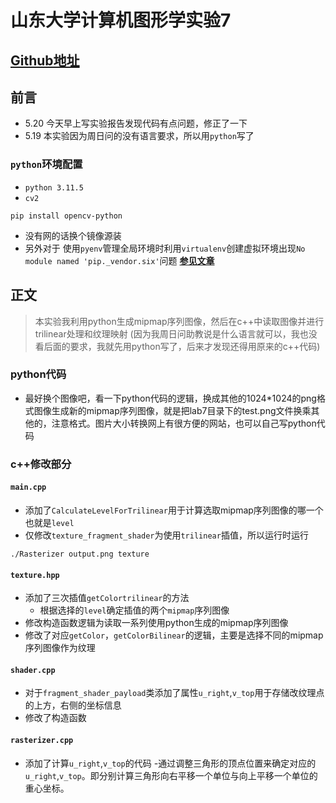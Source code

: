 # 山东大学计算机图形学实验7
## [Github地址](https://github.com/W1412X/sdu_jt_lab/tree/main/lab7)
## 前言  
- 5.20 今天早上写实验报告发现代码有点问题，修正了一下
- 5.19 本实验因为周日问的没有语言要求，所以用`python`写了  
### `python`环境配置
- `python 3.11.5`
- `cv2`
```shell
pip install opencv-python
```
- 没有网的话换个镜像源装  
- 另外对于  使用`pyenv`管理全局环境时利用`virtualenv`创建虚拟环境出现`No module named 'pip._vendor.six'`问题 [**参见文章**](https://blog.csdn.net/m0_73802120/article/details/139033981)
## 正文  
> 本实验我利用python生成mipmap序列图像，然后在c++中读取图像并进行trilinear处理和纹理映射 (因为我周日问助教说是什么语言就可以，我也没看后面的要求，我就先用python写了，后来才发现还得用原来的c++代码)  
### python代码  
- 最好换个图像吧，看一下python代码的逻辑，换成其他的1024*1024的png格式图像生成新的mipmap序列图像，就是把lab7目录下的test.png文件换乘其他的，注意格式。图片大小转换网上有很方便的网站，也可以自己写python代码  
### c++修改部分
#### `main.cpp`
  - 添加了`CalculateLevelForTrilinear`用于计算选取mipmap序列图像的哪一个也就是`level`  
  - 仅修改`texture_fragment_shader`为使用`trilinear`插值，所以运行时运行
  ```shell
  ./Rasterizer output.png texture
  ```  
#### `texture.hpp`
  - 添加了三次插值`getColortrilinear`的方法 
    - 根据选择的`level`确定插值的两个`mipmap`序列图像
  - 修改构造函数逻辑为读取一系列使用python生成的mipmap序列图像
  - 修改了对应`getColor`，`getColorBilinear`的逻辑，主要是选择不同的mipmap序列图像作为纹理
#### `shader.cpp`
  - 对于`fragment_shader_payload`类添加了属性`u_right`,`v_top`用于存储改纹理点的上方，右侧的坐标信息
  - 修改了构造函数 
#### `rasterizer.cpp`
  - 添加了计算`u_right`,`v_top`的代码
    -通过调整三角形的顶点位置来确定对应的`u_right`,`v_top`。即分别计算三角形向右平移一个单位与向上平移一个单位的重心坐标。

